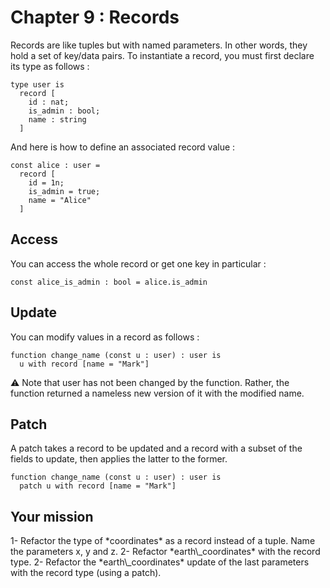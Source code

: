 # Chapter 9 : Records

<dialog character="pilot">Thanks for the coordinates captain but I'm not sure I understand which value corresponds to which coordinate. You mean x,y,z ? You may want to be more explicit.</dialog>

Records are like tuples but with named parameters. In other words, they hold a set of key/data pairs. To instantiate a record, you must first declare its type as follows :

```
type user is
  record [
    id : nat;
    is_admin : bool;
    name : string
  ]
```

And here is how to define an associated record value :

```
const alice : user =
  record [
    id = 1n;
    is_admin = true;
    name = "Alice"
  ]
```

## Access

You can access the whole record or get one key in particular :

```
const alice_is_admin : bool = alice.is_admin
```

## Update

You can modify values in a record as follows :

```
function change_name (const u : user) : user is 
  u with record [name = "Mark"]
```

⚠️ Note that user has not been changed by the function. Rather, the function returned a nameless new version of it with the modified name.

## Patch

A patch takes a record to be updated and a record with a subset of the fields to update, then applies the latter to the former.

```
function change_name (const u : user) : user is
  patch u with record [name = "Mark"]
```

## Your mission

<!-- prettier-ignore -->1- Refactor the type of *coordinates* as a record instead of a tuple. Name the parameters x, y and z.

<!-- prettier-ignore -->2- Refactor *earth\_coordinates* with the record type.

<!-- prettier-ignore -->2- Refactor the *earth\_coordinates* update of the last parameters with the record type (using a patch).
